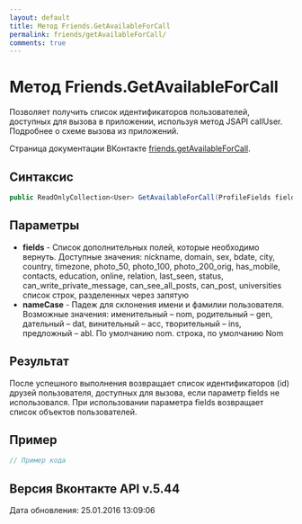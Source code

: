 ```yaml
---
layout: default
title: Метод Friends.GetAvailableForCall
permalink: friends/getAvailableForCall/
comments: true
---
```

# Метод Friends.GetAvailableForCall
Позволяет получить список идентификаторов пользователей, доступных для вызова в приложении, используя метод JSAPI callUser. 
Подробнее о схеме вызова из приложений.

Страница документации ВКонтакте [friends.getAvailableForCall](https://vk.com/dev/friends.getAvailableForCall).

## Синтаксис
``` csharp
public ReadOnlyCollection<User> GetAvailableForCall(ProfileFields fields, NameCase nameCase)
```

## Параметры
+ **fields** - Список дополнительных полей, которые необходимо вернуть. 
Доступные значения: nickname, domain, sex, bdate, city, country, timezone, photo_50, photo_100, photo_200_orig, has_mobile, contacts, education, online, relation, last_seen, status, can_write_private_message, can_see_all_posts, can_post, universities список строк, разделенных через запятую
+ **nameCase** - Падеж для склонения имени и фамилии пользователя. Возможные значения: именительный – nom, родительный – gen, дательный – dat, винительный – acc, творительный – ins, предложный – abl. По умолчанию nom. строка, по умолчанию Nom

## Результат
После успешного выполнения возвращает список идентификаторов (id) друзей пользователя, доступных для вызова, если параметр fields не использовался. 
При использовании параметра fields  возвращает список объектов пользователей.

## Пример
``` csharp
// Пример кода
```

## Версия Вконтакте API v.5.44
Дата обновления: 25.01.2016 13:09:06
